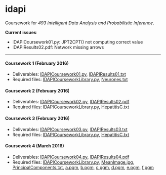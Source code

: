 # idapi

Coursework for _493 Intelligent Data Analysis and Probabilistic Inference_.

__Current issues__:
- IDAPICoursework01.py: JPT2CPT() not computing correct value
- IDAPIResults02.pdf: Network missing arrows

---

#### Coursework 1 (February 2016)

- Deliverables: [IDAPICoursework01.py](IDAPICoursework01.py), [IDAPIResults01.txt](IDAPIResults01.txt)
- Required files: [IDAPICourseworkLibrary.py](IDAPICourseworkLibrary.py), [Neurones.txt](Neurones.txt)

#### Coursework 2 (February 2016)

- Deliverables: [IDAPICoursework02.py](IDAPICoursework02.py), [IDAPIResults02.pdf](IDAPIResults02.pdf)
- Required files: [IDAPICourseworkLibrary.py](IDAPICourseworkLibrary.py), [HepatitisC.txt](HepatitisC.txt)

#### Coursework 3 (February 2016)

- Deliverables: [IDAPICoursework03.py](IDAPICoursework03.py), [IDAPIResults03.txt](IDAPIResults03.txt)
- Required files: [IDAPICourseworkLibrary.py](IDAPICourseworkLibrary.py), [HepatitisC.txt](HepatitisC.txt)

#### Coursework 4 (March 2016)

- Deliverables: [IDAPICoursework04.py](IDAPICoursework04.py), [IDAPIResults04.pdf](IDAPIResults04.pdf)
- Required files: [IDAPICourseworkLibrary.py](IDAPICourseworkLibrary.py), [MeanImage.jpg](MeanImage.jpg), [PrincipalComponents.txt](PrincipalComponents.txt), [a.pgm](a.pgm), [b.pgm](b.pgm), [c.pgm](c.pgm), [d.pgm](d.pgm), [e.pgm](e.pgm), [f.pgm](f.pgm)
